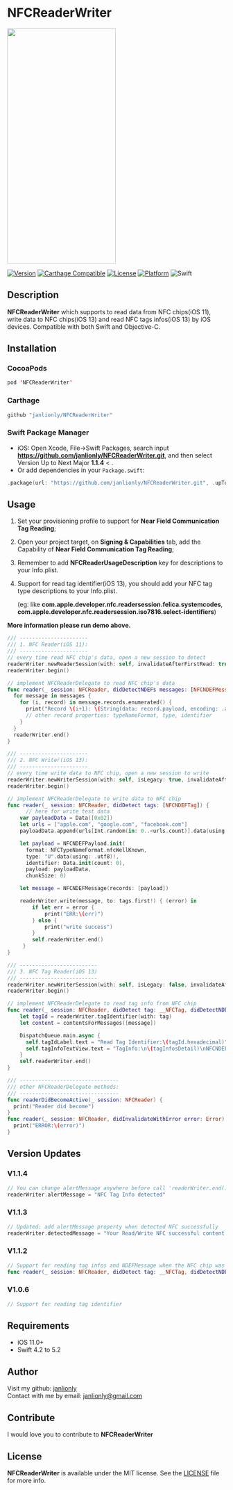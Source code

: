 # NFCReaderWriter
<img src="https://github.com/janlionly/NFCReaderWriter/blob/master/Resources/NFC-Result.PNG" width="250" height="541">

[![Version](https://img.shields.io/cocoapods/v/NFCReaderWriter.svg?style=flat)](https://cocoapods.org/pods/NFCReaderWriter)
[![Carthage Compatible](https://img.shields.io/badge/Carthage-compatible-4BC51D.svg?style=flat)](https://github.com/Carthage/Carthage)
[![License](https://img.shields.io/cocoapods/l/NFCReaderWriter.svg?style=flat)](https://github.com/janlionly/NFCReaderWriter/blob/master/LICENSE)
[![Platform](https://img.shields.io/cocoapods/p/NFCReaderWriter.svg?style=flat)](https://github.com/janlionly/NFCReaderWriter)
![Swift](https://img.shields.io/badge/%20in-swift%204.2-orange.svg)

## Description
**NFCReaderWriter** which supports to read data from NFC chips(iOS 11), write data to NFC chips(iOS 13) and read NFC tags infos(iOS 13) by iOS devices. Compatible with both Swift and Objective-C.

## Installation
### CocoaPods
```swift
pod 'NFCReaderWriter'
```

### Carthage
```swift
github "janlionly/NFCReaderWriter"
```

### Swift Package Manager
- iOS: Open Xcode, File->Swift Packages, search input **https://github.com/janlionly/NFCReaderWriter.git**, and then select Version Up to Next Major **1.1.4** < .
- Or add dependencies in your `Package.swift`:
```swift
.package(url: "https://github.com/janlionly/NFCReaderWriter.git", .upToNextMajor(from: "1.1.4")),
```

## Usage
1. Set your provisioning profile to support for **Near Field Communication Tag Reading**;

2. Open your project target, on **Signing & Capabilities** tab, add the Capability of **Near Field Communication Tag Reading**;

3. Remember to add **NFCReaderUsageDescription** key for descriptions to your Info.plist.

4. Support for read tag identifier(iOS 13), you should add your NFC tag type descriptions to your Info.plist. 

   (eg: like **com.apple.developer.nfc.readersession.felica.systemcodes**, **com.apple.developer.nfc.readersession.iso7816.select-identifiers**)

**More information please run demo above.**

```swift
/// ----------------------
/// 1. NFC Reader(iOS 11):
/// ----------------------
// every time read NFC chip's data, open a new session to detect
readerWriter.newReaderSession(with: self, invalidateAfterFirstRead: true, alertMessage: "Nearby NFC Card for read")
readerWriter.begin()

// implement NFCReaderDelegate to read NFC chip's data
func reader(_ session: NFCReader, didDetectNDEFs messages: [NFCNDEFMessage]) {
  for message in messages {
    for (i, record) in message.records.enumerated() {
      print("Record \(i+1): \(String(data: record.payload, encoding: .ascii))")
      // other record properties: typeNameFormat, type, identifier
    }
  }
  readerWriter.end()
}

/// ----------------------
/// 2. NFC Writer(iOS 13):
/// ----------------------
// every time write data to NFC chip, open a new session to write
readerWriter.newWriterSession(with: self, isLegacy: true, invalidateAfterFirstRead: true, alertMessage: "Nearby NFC Card for write")
readerWriter.begin()

// implement NFCReaderDelegate to write data to NFC chip
func reader(_ session: NFCReader, didDetect tags: [NFCNDEFTag]) {
	  // here for write test data
    var payloadData = Data([0x02])
    let urls = ["apple.com", "google.com", "facebook.com"]
    payloadData.append(urls[Int.random(in: 0..<urls.count)].data(using: .utf8)!)

    let payload = NFCNDEFPayload.init(
      format: NFCTypeNameFormat.nfcWellKnown,
      type: "U".data(using: .utf8)!,
      identifier: Data.init(count: 0),
      payload: payloadData,
      chunkSize: 0)

    let message = NFCNDEFMessage(records: [payload])

    readerWriter.write(message, to: tags.first!) { (error) in
        if let err = error {
            print("ERR:\(err)")
        } else {
            print("write success")
        }
        self.readerWriter.end()
     }
}

/// -------------------------
/// 3. NFC Tag Reader(iOS 13)
/// -------------------------
readerWriter.newWriterSession(with: self, isLegacy: false, invalidateAfterFirstRead: true, alertMessage: "Nearby NFC card for read tag identifier")
readerWriter.begin()

// implement NFCReaderDelegate to read tag info from NFC chip
func reader(_ session: NFCReader, didDetect tag: __NFCTag, didDetectNDEF message: NFCNDEFMessage) {
    let tagId = readerWriter.tagIdentifier(with: tag)
    let content = contentsForMessages([message])

    DispatchQueue.main.async {
      self.tagIdLabel.text = "Read Tag Identifier:\(tagId.hexadecimal)"
      self.tagInfoTextView.text = "TagInfo:\n\(tagInfosDetail)\nNFCNDEFMessage:\n\(content)"
    }
    self.readerWriter.end()
}

/// --------------------------------
/// other NFCReaderDelegate methods:
/// --------------------------------
func readerDidBecomeActive(_ session: NFCReader) {
  print("Reader did become")
}
func reader(_ session: NFCReader, didInvalidateWithError error: Error) {
  print("ERROR:\(error)")
}
```

## Version Updates

### V1.1.4

```swift
// You can change alertMessage anywhere before call 'readerWriter.end()' as follow:
readerWriter.alertMessage = "NFC Tag Info detected"
```

### V1.1.3

```swift
// Updated: add alertMessage property when detected NFC successfully 
readerWriter.detectedMessage = "Your Read/Write NFC successful content."
```

### V1.1.2

```swift
// Support for reading tag infos and NDEFMessage when the NFC chip was scanned once
func reader(_ session: NFCReader, didDetect tag: __NFCTag, didDetectNDEF message: NFCNDEFMessage)
```

### V1.0.6

```swift
// Support for reading tag identifier
```



## Requirements

- iOS 11.0+
- Swift 4.2 to 5.2

## Author
Visit my github: [janlionly](https://github.com/janlionly)<br>
Contact with me by email: janlionly@gmail.com

## Contribute
I would love you to contribute to **NFCReaderWriter**

## License
**NFCReaderWriter** is available under the MIT license. See the [LICENSE](https://github.com/janlionly/NFCReaderWriter/blob/master/LICENSE) file for more info.
